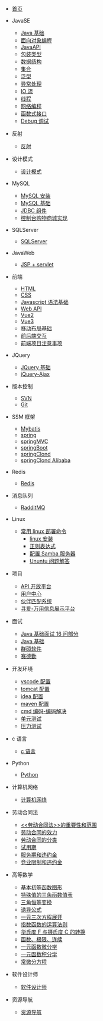 - [首页](/README.md)

- JavaSE
  - [Java 基础](docs/JavaSE/Java基础.md)
  - [面向对象编程](docs/JavaSE/面向对象编程.md)
  - [JavaAPI](docs/JavaSE/JavaAPI.md)
  - [包装类型](docs/JavaSE/包装类型.md)
  - [数据结构](docs/JavaSE/数据结构.md)
  - [集合](docs/JavaSE/集合.md)
  - [泛型](docs/JavaSE/泛型.md)
  - [异常处理](docs/JavaSE/异常处理.md)
  - [IO 流](docs/JavaSE/IO流.md)
  - [线程](docs/JavaSE/线程.md)
  - [网络编程](docs/JavaSE/网络编程.md)
  - [函数式接口](docs/JavaSE/函数式接口.md)
  - [Debug 调试](docs/JavaSE/Debug.md)

- 反射
  - [反射](docs/反射/反射.md)
- 设计模式

  - [设计模式](docs/设计模式/设计模式.md)

- MySQL
  - [MySQL 安装](docs/MySQL/MySql安装.md)
  - [MySQL 基础](docs/MySQL/MySQL基础.md)
  - [JDBC 组件](MySQL/JDBC组件.md)
  - [控制台购物商城实现](docs/MySQL/购物商城.md)

- SQLServer
  - [SQLServer](docs/SQLServer/SqlServer.md)
- JavaWeb
  - [JSP + servlet](docs/JavaWeb/jsp_servlet.md)

- 前端
  - [HTML](docs/前端/HTML.md)
  - [CSS](docs/前端/CSS.md)
  - [Javascript 语法基础](docs/前端/JavaScript语法基础.md)
  - [Web API](docs/前端/Web-Api.md)
  - [Vue2](docs/前端/vue2.md)
  - [Vue3](docs/前端/vue3.md)
  - [移动布局基础](docs/前端/移动布局基础.md)
  - [前后端交互](docs/前端/前后端交互.md)
  - [前端项目注意事项](docs/前端/前端项目注意事项.md)

- JQuery
  - [JQuery 基础](docs/前端/Jquery.md)
  - [jQuery-Ajax](docs/jQuery/Ajax.md)
- 版本控制
  - [SVN](docs/版本控制/SVN.md)
  - [Git](docs/版本控制/Git.md)
- SSM 框架
  - [Mybatis](docs/SSM框架/mybatis.md)
  - [spring](docs/SSM框架/spring.md)
  - [springMVC](docs/SSM框架/springMVC.md)
  - [springBoot](docs/SSM框架/springBoot.md)
  - [springClond](docs/SSM框架/springclond.md)
  - [springClond Alibaba](docs/SSM框架/springClond%20Alibaba.md)
- Redis
  - [Redis](docs/Redis/redis.md)
- 消息队列

  - [RadditMQ](docs/消息队列/rabbitMQ.md)

- Linux
  - [常用 linux 部署命令](docs/linux/常用linux命令.md)
    - [linux 安装](docs/linux/linux安装.md)
    - [正则表达式](docs/linux/正则表达式.md)
    - [配置 Samba 服务器](docs/linux/samba服务器.md)
    - [Ununtu 问题解答](docs/linux/ubuntu问题解答.md)
- 项目
  - [API 开放平台](docs/项目/API开放平台.md)
  - [用户中心](docs/项目/用户中心.md)
  - [伙伴匹配系统](docs/项目/伙伴匹配系统.md)
  - [寻爱-万用信息展示平台](docs/项目/寻爱万用信息展示平台.md)
- 面试

  - [Java 基础面试 16 问部分](docs/面试/面试题.md)
  - [Java 基础](docs/面试/Java基础.md)
  - [群硕软件](docs/面试/群硕软件.md)
  - [赛德勤](docs/面试/赛德勤.md)

- 开发环境
  - [vscode 配置](docs/开发环境/vscode.md)
  - [tomcat 配置](docs/开发环境/Tomcat配置.md)
  - [idea 配置](docs/开发环境/IDEA配置.md)
  - [maven 配置](docs/开发环境/maven配置.md)
  - [cmd 编码-编码解决](docs/开发环境/cmd编码-编码解决.md.md)
  - [单元测试](docs/开发环境/单元测试.md)
  - [压力测试](docs/开发环境/压力测试.md)
- c 语言
  - [c 语言](docs/c语言/c.md)
- Python
  - [Python](docs/Python/pyhton.md)
- 计算机网络

  - [计算机网络](docs/计算机网络/network.md)

- 劳动合同法
  - [<<劳动合同法>>的重要性和范围](docs/劳动合同法/《劳动合同法》的重要性和范围.md)
  - [劳动合同的效力](docs/劳动合同法/劳动合同的效力.md)
  - [劳动合同的分类](docs/劳动合同法/劳动合同的分类.md)
  - [试用期](docs/劳动合同法/试用期.md)
  - [服务期和违约金](docs/劳动合同法/服务期和违约金.md)
  - [竞业限制和违约金](docs/劳动合同法/竞业限制和违约金.md)
- 高等数学
  - [基本初等函数图形](docs/高等数学/基本初等函数图形.md)
  - [特殊值的三角函数值表](docs/高等数学/特殊值的三角函数值表.md)
  - [三角恒等变换](docs/高等数学/三角恒等变换.md)
  - [诱导公式](docs/高等数学/诱导公式.md)
  - [一元三次方程展开](高等数学/一元三次方程展开.md)
  - [指数函数的运算法则](docs/高等数学/指数函数的运算法则.md)
  - [华氏度 F 与摄氏度 C 的转换](docs/高等数学/华氏度F与摄氏度C的转换.md)
  - [函数、极限、连续](docs/高等数学/函数、极限、连续.md)
  - [一元函数微分学](docs/高等数学/一元函数微分学.md)
  - [一元函数积分学](docs/高等数学/一元函数积分学.md)
  - [常微分方程](docs/高等数学/常微分方程.md)
- 软件设计师
  - [软件设计师](docs/软件设计师/软件设计师.md)
- 资源导航
  - [资源导航](docs/资源导航/link.md)